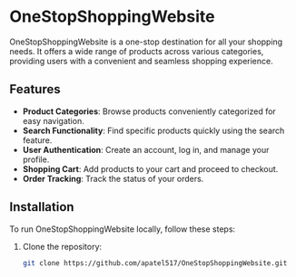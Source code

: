 # OneStopShoppingWebsite

OneStopShoppingWebsite is a one-stop destination for all your shopping needs. It offers a wide range of products across various categories, providing users with a convenient and seamless shopping experience.

## Features

- **Product Categories**: Browse products conveniently categorized for easy navigation.
- **Search Functionality**: Find specific products quickly using the search feature.
- **User Authentication**: Create an account, log in, and manage your profile.
- **Shopping Cart**: Add products to your cart and proceed to checkout.
- **Order Tracking**: Track the status of your orders.

## Installation

To run OneStopShoppingWebsite locally, follow these steps:

1. Clone the repository:
   ```bash
   git clone https://github.com/apatel517/OneStopShoppingWebsite.git

